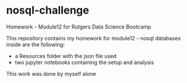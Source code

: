 # nosql-challenge
Homework - Module12 for Rutgers Data Science Bootcamp

This repository contains my homework for module12 - nosql databases
inside are the following:
* a Resources folder with the json file used
* two jupyter notebooks containing the setup and analysis

This work was done by myself alone

